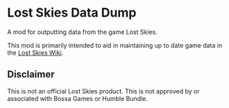 # Lost Skies Data Dump

A mod for outputting data from the game Lost Skies.

This mod is primarily intended to aid in maintaining up to date game
data in the [Lost Skies Wiki](https://lostskies.wiki.gg/).

## Disclaimer

This is not an official Lost Skies product.  This is not approved by or
associated with Bossa Games or Humble Bundle.
